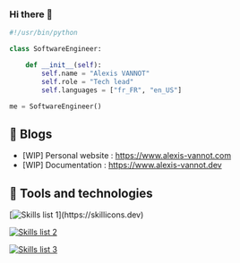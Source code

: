 ### Hi there 👋

```python
#!/usr/bin/python

class SoftwareEngineer:

    def __init__(self):
        self.name = "Alexis VANNOT"
        self.role = "Tech lead"
        self.languages = ["fr_FR", "en_US"]

me = SoftwareEngineer()
```

## 📝 Blogs

- [WIP] Personal website : https://www.alexis-vannot.com
- [WIP] Documentation : https://www.alexis-vannot.dev

## 🚀 Tools and technologies

[![Skills list 1](https://skillicons.dev/icons?i=docker,git,github,gitlab,postgres,cloudflare,gcp,aws,prometheus,grafana,linux,regex,)](https://skillicons.dev)

[![Skills list 2](https://skillicons.dev/icons?i=vscode,postman,visualstudio,idea)](https://skillicons.dev)

[![Skills list 3](https://skillicons.dev/icons?i=py,c,md,java,html,css,cpp,bash)](https://skillicons.dev)

